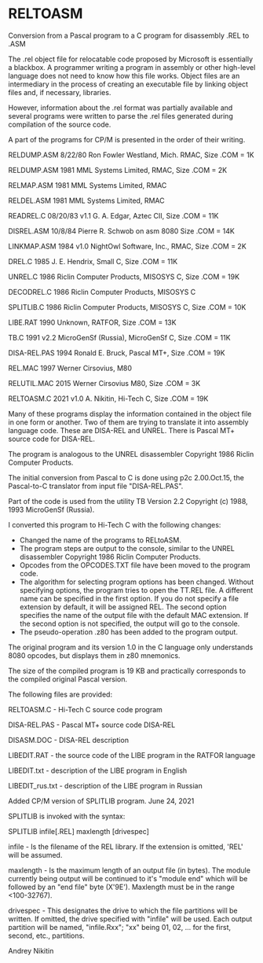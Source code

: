 # RELTOASM
Conversion from a Pascal program to a C program for disassembly .REL to .ASM

The .rel object file for relocatable code proposed by Microsoft is essentially a
blackbox. A programmer writing a program in assembly or other high-level language
does not need to know how this file works. Object files are an intermediary in the
process of creating an executable file by linking object files and, if necessary,
libraries.

However, information about the .rel format was partially available and several
programs were written to parse the .rel files generated during compilation of the
source code.

A part of the programs for CP/M is presented in the order of their writing.

RELDUMP.ASM  8/22/80  Ron Fowler Westland, Mich. RMAC, Size .COM = 1K

RELDUMP.ASM  1981     MML Systems Limited, RMAC, Size .COM = 2K

RELMAP.ASM   1981     MML Systems Limited, RMAC

RELDEL.ASM   1981     MML Systems Limited, RMAC

READREL.C    08/20/83 v1.1 G. A. Edgar, Aztec CII, Size .COM = 11K

DISREL.ASM   10/8/84  Pierre R. Schwob on asm 8080 Size .COM = 14K

LINKMAP.ASM  1984     v1.0 NightOwl Software, Inc., RMAC, Size .COM = 2K

DREL.C       1985     J. E. Hendrix, Small C, Size .COM = 11K

UNREL.C      1986     Riclin Computer Products, MISOSYS C, Size .COM = 19K

DECODREL.C   1986     Riclin Computer Products, MISOSYS C

SPLITLIB.C   1986     Riclin Computer Products, MISOSYS C, Size .COM = 10K

LIBE.RAT     1990     Unknown, RATFOR, Size .COM = 13K

TB.C         1991     v2.2 MicroGenSf (Russia), MicroGenSf C, Size .COM = 11K

DISA-REL.PAS 1994     Ronald E. Bruck, Pascal MT+, Size .COM = 19K

REL.MAC      1997     Werner Cirsovius, M80

RELUTIL.MAC  2015     Werner Cirsovius M80, Size .COM = 3K

RELTOASM.C   2021     v1.0 A. Nikitin, Hi-Tech C, Size .COM = 19K

Many of these programs display the information contained in the object file in one
form or another. Two of them are trying to translate it into assembly language code.
These are DISA-REL and UNREL. There is Pascal MT+ source code for DISA-REL.

The program is analogous to the UNREL disassembler Copyright 1986
Riclin Computer Products.

The initial conversion from Pascal to C is done using p2c 2.00.Oct.15, the Pascal-to-C
translator from input file "DISA-REL.PAS".

Part of the code is used from the utility TB Version 2.2 Copyright (c) 1988, 1993 
MicroGenSf (Russia).

I converted this program to Hi-Tech C with the following changes:

  - Changed the name of the programs to RELtoASM.
  - The program steps are output to the console, similar
    to the UNREL disassembler Copyright 1986 Riclin Computer Products.
  - Opcodes from the OPCODES.TXT file have been moved to the program code.
  - The algorithm for selecting program options has been changed.
    Without specifying options, the program tries to open the TT.REL file.
    A different name can be specified in the first option. If you do not
    specify a file extension by default, it will be assigned REL.
    The second option specifies the name of the output file with the
    default MAC extension. If the second option is not specified, the
    output will go to the console.
  - The pseudo-operation .z80 has been added to the program output.

The original program and its version 1.0 in the C language only understands
8080 opcodes, but displays them in z80 mnemonics.

The size of the compiled program is 19 KB and practically corresponds to the
compiled original Pascal version. 

The following files are provided:

RELTOASM.C      - Hi-Tech C source code program 

DISA-REL.PAS    - Pascal MT+ source code DISA-REL

DISASM.DOC      - DISA-REL description

LIBEDIT.RAT     - the source code of the LIBE program in the RATFOR language 

LIBEDIT.txt     - description of the LIBE program in English

LIBEDIT_rus.txt - description of the LIBE program in Russian 






Added CP/M version of SPLITLIB program. June 24, 2021

SPLITLIB is invoked with the syntax:

SPLITLIB infile[.REL] maxlength [drivespec]

infile     - Is the filename of the REL library. If
             the extension is omitted, 'REL' will
             be assumed.

maxlength  - Is the maximum length of an output
             file (in bytes). The module currently
             being output will be continued to it's
             "module end" which will be followed by
             an "end file" byte (X'9E'). Maxlength
             must be in the range <100-32767).

drivespec  - This designates the drive to which the
             file partitions will be written. If
             omitted, the drive specified with
             "infile" will be used. Each output
             partition will be named, "infile.Rxx";
             "xx" being 01, 02, ... for the first,
             second, etc., partitions.

Andrey Nikitin
